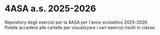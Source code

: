 # 4ASA a.s. 2025-2026
Repository degli esercizi per la 4ASA per l'anno scolastico 2025-2026. Potete accedere alle cartelle per visualizzare i vari esercizi risolti in classe.
